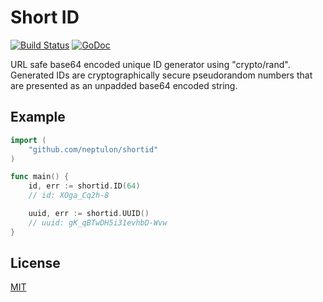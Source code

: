 # Short ID

[![Build Status](https://travis-ci.org/neptulon/shortid.svg?branch=master)](https://travis-ci.org/neptulon/shortid)
[![GoDoc](https://godoc.org/github.com/neptulon/shortid?status.svg)](https://godoc.org/github.com/neptulon/shortid)

URL safe base64 encoded unique ID generator using "crypto/rand". Generated IDs are cryptographically secure pseudorandom numbers that are presented as an unpadded base64 encoded string.

## Example

```go
import (
	"github.com/neptulon/shortid"
)

func main() {
	id, err := shortid.ID(64)
	// id: XOga_Cq2h-8

	uuid, err := shortid.UUID()
	// uuid: gK_qBTwDH5i31evhbD-Wvw
}
```

## License

[MIT](LICENSE)
